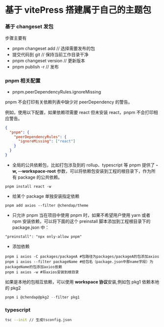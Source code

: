 # 基于 vitePress 搭建属于自己的主题包

### 基于 changeset 发包

步骤主要有

- pnpm changeset add // 选择需要发布的包
- 提交代码到 git // 保持当前工作目录干净
- pnpm changeset version // 更新版本
- pnpm publish -r // 发布

### pnpm 相关配置

- pnpm.peerDependencyRules.ignoreMissing

pnpm 不会打印有关依赖列表中缺少对 peerDependency 的警告。

例如，使用以下配置，如果依赖项需要 react 但未安装 react，pnpm 不会打印相应警告。

```json
{
  "pnpm": {
    "peerDependencyRules": {
      "ignoreMissing": ["react"]
    }
  }
}
```

- 全局的公共依赖包，比如打包涉及到的 rollup、typescript 等
  pnpm 提供了 **-w, --workspace-root** 参数，可以将依赖包安装到工程的根目录下，作为所有 package 的公共依赖。

```shell
pnpm install react -w
```

- 给某个 package 单独安装指定依赖

```shell
pnpm add axios --filter @chendap/theme
```

- 只允许 pnpm
  当在项目中使用 pnpm 时，如果不希望用户使用 yarn 或者 npm 安装依赖，可以将下面的这个 preinstall 脚本添加到工程根目录下的 package.json 中：

```shell
"preinstall": "npx only-allow pnpm"
```

- 添加依赖

```shell
pnpm i axios -C packages/packageA #包路径为packages/packageA的包添加axios
pnpm i axios --filter packageName #给包名（package.json中那name字段）为packageName的包添加axios依赖
pnpm i axios -w #将axios安装到根目录
```

如果是本地的包相互依赖，可以使用 **workspace 协议**安装,例如包 pkg1 依赖本地的 pkg2

```js
pnpm i @chendap@pkg2 --filter pkg1
```

### typescript

```sh
tsc --init // 生成tsconfig.json
```
